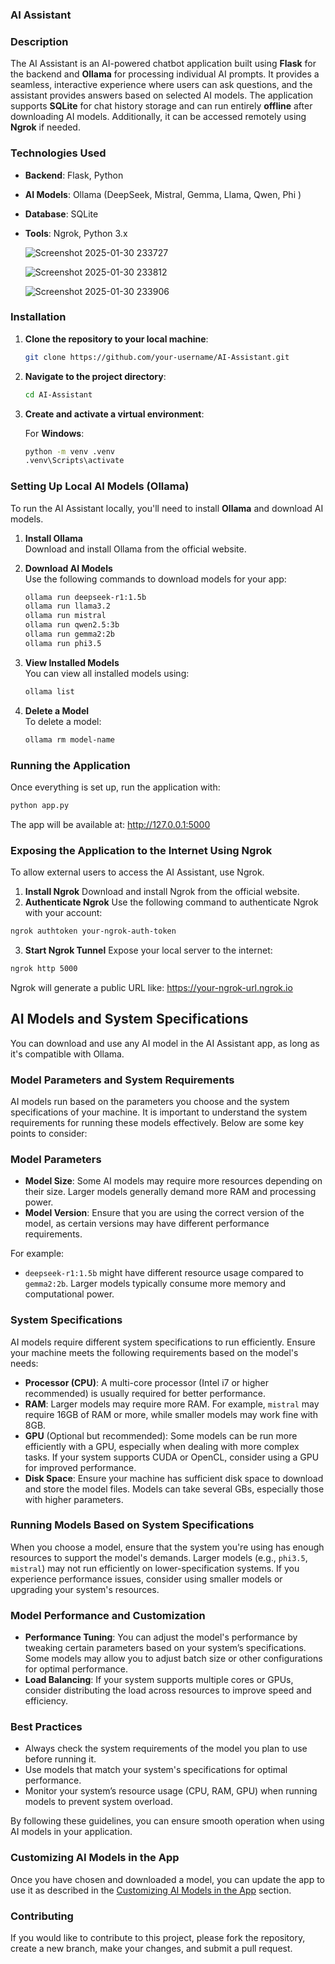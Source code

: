 ### **AI Assistant**

### **Description**  
The AI Assistant is an AI-powered chatbot application built using **Flask** for the backend and **Ollama** for processing individual AI prompts. It provides a seamless, interactive experience where users can ask questions, and the assistant provides answers based on selected AI models. The application supports **SQLite** for chat history storage and can run entirely **offline** after downloading AI models. Additionally, it can be accessed remotely using **Ngrok** if needed.

### **Technologies Used**
- **Backend**: Flask, Python
- **AI Models**: Ollama (DeepSeek, Mistral, Gemma, Llama, Qwen, Phi )
- **Database**: SQLite
- **Tools**: Ngrok, Python 3.x

  ![Screenshot 2025-01-30 233727](https://github.com/user-attachments/assets/f7fdfb42-24b0-4d97-bf83-f417b794f42f)

  ![Screenshot 2025-01-30 233812](https://github.com/user-attachments/assets/6cf666fc-45d6-4f9c-9520-a0ac3ceb806b)

  ![Screenshot 2025-01-30 233906](https://github.com/user-attachments/assets/955f8d90-cb06-4648-a708-385fa9170af9)

### **Installation**

1. **Clone the repository to your local machine**:
    ```bash
    git clone https://github.com/your-username/AI-Assistant.git
    ```

2. **Navigate to the project directory**:
    ```bash
    cd AI-Assistant
    ```

3. **Create and activate a virtual environment**:

   For **Windows**:
   ```bash
   python -m venv .venv
   .venv\Scripts\activate

### **Setting Up Local AI Models (Ollama)**

To run the AI Assistant locally, you'll need to install **Ollama** and download AI models.

1. **Install Ollama**  
   Download and install Ollama from the official website.

2. **Download AI Models**  
   Use the following commands to download models for your app:
    ```bash
    ollama run deepseek-r1:1.5b  
    ollama run llama3.2  
    ollama run mistral  
    ollama run qwen2.5:3b  
    ollama run gemma2:2b  
    ollama run phi3.5
    ```

3. **View Installed Models**  
   You can view all installed models using:
    ```bash
    ollama list
    ```

4. **Delete a Model**  
   To delete a model:
    ```bash
    ollama rm model-name
    ```

### **Running the Application**

Once everything is set up, run the application with:
```bash
python app.py
```
The app will be available at: http://127.0.0.1:5000

### **Exposing the Application to the Internet Using Ngrok**
To allow external users to access the AI Assistant, use Ngrok.

1. **Install Ngrok**
   Download and install Ngrok from the official website.
2. **Authenticate Ngrok**
   Use the following command to authenticate Ngrok with your account:
```bash
ngrok authtoken your-ngrok-auth-token
```
3. **Start Ngrok Tunnel**
   Expose your local server to the internet:
```bash
ngrok http 5000
```
Ngrok will generate a public URL like: https://your-ngrok-url.ngrok.io

## **AI Models and System Specifications**
You can download and use any AI model in the AI Assistant app, as long as it's compatible with Ollama.

### **Model Parameters and System Requirements**

AI models run based on the parameters you choose and the system specifications of your machine. It is important to understand the system requirements for running these models effectively. Below are some key points to consider:

### **Model Parameters**
- **Model Size**: Some AI models may require more resources depending on their size. Larger models generally demand more RAM and processing power.
- **Model Version**: Ensure that you are using the correct version of the model, as certain versions may have different performance requirements.
  
For example:
   - `deepseek-r1:1.5b` might have different resource usage compared to `gemma2:2b`. Larger models typically consume more memory and computational power.

### **System Specifications**
AI models require different system specifications to run efficiently. Ensure your machine meets the following requirements based on the model's needs:

- **Processor (CPU)**: A multi-core processor (Intel i7 or higher recommended) is usually required for better performance.
- **RAM**: Larger models may require more RAM. For example, `mistral` may require 16GB of RAM or more, while smaller models may work fine with 8GB.
- **GPU** (Optional but recommended): Some models can be run more efficiently with a GPU, especially when dealing with more complex tasks. If your system supports CUDA or OpenCL, consider using a GPU for improved performance.
- **Disk Space**: Ensure your machine has sufficient disk space to download and store the model files. Models can take several GBs, especially those with higher parameters.

### **Running Models Based on System Specifications**
When you choose a model, ensure that the system you're using has enough resources to support the model's demands. Larger models (e.g., `phi3.5`, `mistral`) may not run efficiently on lower-specification systems. If you experience performance issues, consider using smaller models or upgrading your system's resources.

### **Model Performance and Customization**
- **Performance Tuning**: You can adjust the model's performance by tweaking certain parameters based on your system’s specifications. Some models may allow you to adjust batch size or other configurations for optimal performance.
- **Load Balancing**: If your system supports multiple cores or GPUs, consider distributing the load across resources to improve speed and efficiency.

### **Best Practices**
- Always check the system requirements of the model you plan to use before running it.
- Use models that match your system's specifications for optimal performance.
- Monitor your system’s resource usage (CPU, RAM, GPU) when running models to prevent system overload.

By following these guidelines, you can ensure smooth operation when using AI models in your application.

### **Customizing AI Models in the App**
Once you have chosen and downloaded a model, you can update the app to use it as described in the [Customizing AI Models in the App](#customizing-ai-models-in-the-app) section.


### **Contributing**
If you would like to contribute to this project, please fork the repository, create a new branch, make your changes, and submit a pull request.
